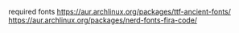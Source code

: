 required fonts
https://aur.archlinux.org/packages/ttf-ancient-fonts/
https://aur.archlinux.org/packages/nerd-fonts-fira-code/
